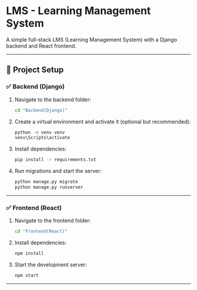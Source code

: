 # LMS - Learning Management System

A simple full-stack LMS (Learning Management System) with a Django backend and React frontend.

---

## 🔧 Project Setup

### ✅ Backend (Django)
1. Navigate to the backend folder:
    ```bash
    cd "Backend(Django)"
    ```

2. Create a virtual environment and activate it (optional but recommended):
    ```bash
    python -m venv venv
    venv\Scripts\activate
    ```

3. Install dependencies:
    ```bash
    pip install -r requirements.txt
    ```

4. Run migrations and start the server:
    ```bash
    python manage.py migrate
    python manage.py runserver
    ```

---

### ✅ Frontend (React)
1. Navigate to the frontend folder:
    ```bash
    cd "Frontend(React)"
    ```

2. Install dependencies:
    ```bash
    npm install
    ```

3. Start the development server:
    ```bash
    npm start
    ```

---
